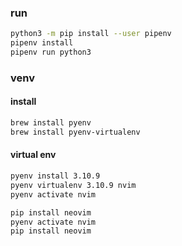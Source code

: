 ### run


```bash
python3 -m pip install --user pipenv
pipenv install
pipenv run python3
```

### venv

#### install

```bash
brew install pyenv
brew install pyenv-virtualenv
```

#### virtual env

```bash
pyenv install 3.10.9
pyenv virtualenv 3.10.9 nvim
pyenv activate nvim

pip install neovim
pyenv activate nvim
pip install neovim
```

